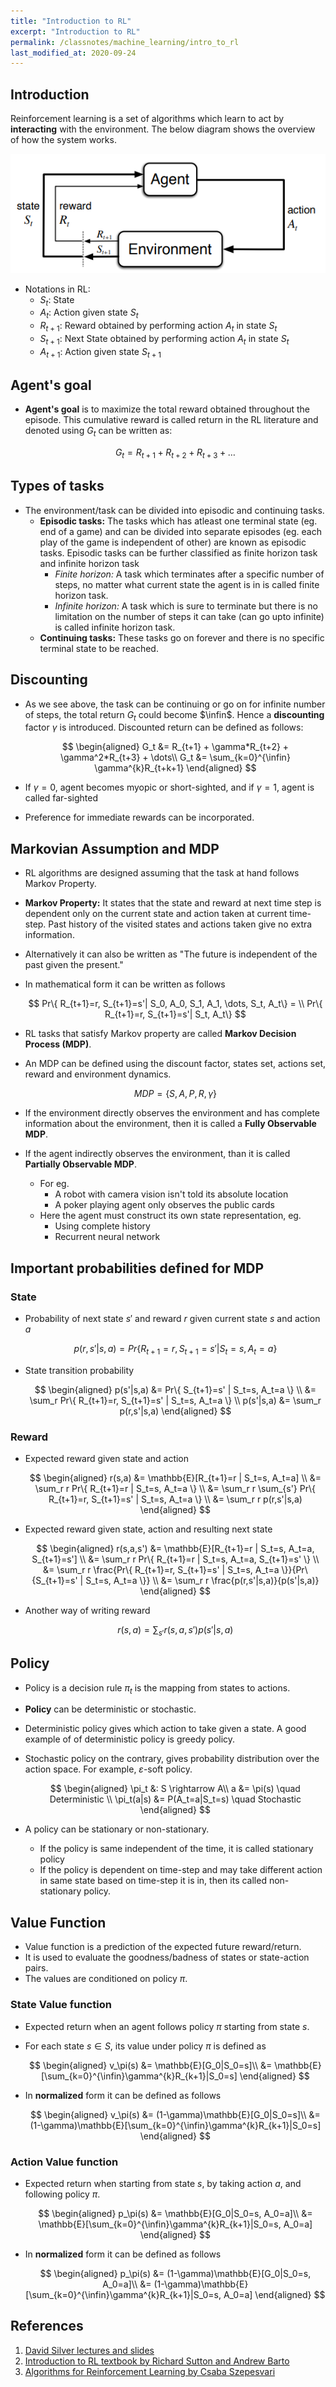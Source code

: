 ```yaml
---
title: "Introduction to RL"
excerpt: "Introduction to RL"
permalink: /classnotes/machine_learning/intro_to_rl
last_modified_at: 2020-09-24
---
```


## Introduction

Reinforcement learning is a set of algorithms which learn to act by **interacting** with the environment. The below diagram shows the overview of how the system works.

![RL World](images/01_tml/01.png)

- Notations in RL:
  - $S_t$: State
  - $A_t$: Action given state $S_t$
  - $R_{t+1}$: Reward obtained by performing action $A_t$ in state $S_t$
  - $S_{t+1}$: Next State obtained by performing action $A_t$ in state $S_t$
  - $A_{t+1}$: Action given state $S_{t+1}$

## Agent's goal
- **Agent's goal** is to maximize the total reward obtained throughout the episode. This cumulative reward is called return in the RL literature and denoted using $G_t$ can be written as:

  $$
  G_t = R_{t+1} + R_{t+2} + R_{t+3} + \dots
  $$

## Types of tasks
- The environment/task can be divided into episodic and continuing tasks.
  - **Episodic tasks:** The tasks which has atleast one terminal state (eg. end of a game) and can be divided into separate episodes (eg. each play of the game is independent of other) are known as episodic tasks. Episodic tasks can be further classified as finite horizon task and infinite horizon task
    - *Finite horizon:* A task which terminates after a specific number of steps, no matter what current state the agent is in is called finite horizon task.
    - *Infinite horizon:* A task which is sure to terminate but there is no limitation on the number of steps it can take (can go upto infinite) is called infinite horizon task.
  - **Continuing tasks:** These tasks go on forever and there is no specific terminal state to be reached.

## Discounting
- As we see above, the task can be continuing or go on for infinite number of steps, the total return $G_t$ could become $\infin$. Hence a **discounting** factor $\gamma$ is introduced. Discounted return can be defined as follows:

  $$
  \begin{aligned}
  G_t &= R_{t+1} + \gamma*R_{t+2} + \gamma^2*R_{t+3} + \dots\\
  G_t &= \sum_{k=0}^{\infin} \gamma^{k}R_{t+k+1}
  \end{aligned}
  $$

- If $\gamma=0$, agent becomes myopic or short-sighted, and if $\gamma=1$, agent is called far-sighted
- Preference for immediate rewards can be incorporated.

## Markovian Assumption and MDP
- RL algorithms are designed assuming that the task at hand follows Markov Property.
- **Markov Property:** It states that the state and reward at next time step is dependent only on the current state and action taken at current time-step. Past history of the visited states and actions taken give no extra information.
- Alternatively it can also be written as "The future is independent of the past given the present."
- In mathematical form it can be written as follows
  
  $$
  Pr\{ R_{t+1}=r, S_{t+1}=s'| S_0, A_0, S_1, A_1, \dots, S_t, A_t\} = \\
  Pr\{ R_{t+1}=r, S_{t+1}=s'| S_t, A_t\}
  $$
- RL tasks that satisfy Markov property are called **Markov Decision Process (MDP)**.
- An MDP can be defined using the discount factor, states set, actions set, reward and environment dynamics.
  
  $$
  MDP = \{ S, A, P, R, \gamma \}
  $$

- If the environment directly observes the environment and has complete information about the environment, then it is called a **Fully Observable MDP**.
- If the agent indirectly observes the environment, than it is called **Partially Observable MDP**.
  - For eg. 
    - A robot with camera vision isn't told its absolute location
    - A poker playing agent only observes the public cards
  - Here the agent must construct its own state representation, eg.
    - Using complete history
    - Recurrent neural network

## Important probabilities defined for MDP
### State
- Probability of next state $s'$ and reward $r$ given current state $s$ and action $a$

  $$
  p(r,s'|s,a) = Pr\{ R_{t+1}=r, S_{t+1}=s' | S_t=s, A_t=a \}
  $$

- State transition probability
  
  $$
  \begin{aligned}
  p(s'|s,a) &= Pr\{ S_{t+1}=s' | S_t=s, A_t=a \} \\
            &= \sum_r Pr\{ R_{t+1}=r, S_{t+1}=s' | S_t=s, A_t=a \} \\
  p(s'|s,a) &= \sum_r p(r,s'|s,a)
  \end{aligned}
  $$

### Reward
- Expected reward given state and action

  $$
  \begin{aligned}
    r(s,a) &= \mathbb{E}[R_{t+1}=r | S_t=s, A_t=a] \\
           &= \sum_r r Pr\{ R_{t+1}=r | S_t=s, A_t=a \} \\
           &= \sum_r r \sum_{s'} Pr\{ R_{t+1}=r, S_{t+1}=s' | S_t=s, A_t=a \} \\
           &= \sum_r r p(r,s'|s,a)
  \end{aligned}
  $$

- Expected reward given state, action and resulting next state
  
  $$
  \begin{aligned}
    r(s,a,s') &= \mathbb{E}[R_{t+1}=r | S_t=s, A_t=a, S_{t+1}=s'] \\
           &= \sum_r r Pr\{ R_{t+1}=r | S_t=s, A_t=a, S_{t+1}=s' \} \\
           &= \sum_r r \frac{Pr\{ R_{t+1}=r, S_{t+1}=s' | S_t=s, A_t=a \}}{Pr\{S_{t+1}=s' | S_t=s, A_t=a \}} \\
           &= \sum_r r \frac{p(r,s'|s,a)}{p(s'|s,a)}
  \end{aligned}
  $$

- Another way of writing reward

  $$
  r(s,a) = \sum_{s'} r(s,a,s')p(s'|s,a)
  $$

## Policy
- Policy is a decision rule $\pi_t$ is the mapping from states to actions.
- **Policy** can be deterministic or stochastic.
- Deterministic policy gives which action to take given a state. A good example of of deterministic policy is greedy policy.
- Stochastic policy on the contrary, gives probability distribution over the action space. For example, $\varepsilon$-soft policy.
  
  $$
  \begin{aligned}
  \pi_t &: S \rightarrow A\\
  a &= \pi(s) \quad Deterministic \\
  \pi_t(a|s) &= P(A_t=a|S_t=s) \quad Stochastic
  \end{aligned}
  $$
- A policy can be stationary or non-stationary.
  - If the policy is same independent of the time, it is called stationary policy
  - If the policy is dependent on time-step and may take different action in same state based on time-step it is in, then its called non-stationary policy.

## Value Function

- Value function is a prediction of the expected future reward/return.
- It is used to evaluate the goodness/badness of states or state-action pairs.
- The values are conditioned on policy $\pi$.

### State Value function
- Expected return when an agent follows policy $\pi$ starting from state $s$.
- For each state $s \in S$, its value under policy $\pi$ is defined as 
  
  $$
  \begin{aligned}
    v_\pi(s) &= \mathbb{E}[G_0|S_0=s]\\
             &= \mathbb{E}[\sum_{k=0}^{\infin}\gamma^{k}R_{k+1}|S_0=s]
  \end{aligned}
  $$
- In **normalized** form it can be defined as follows
  
  $$
  \begin{aligned}
    v_\pi(s) &= (1-\gamma)\mathbb{E}[G_0|S_0=s]\\
             &= (1-\gamma)\mathbb{E}[\sum_{k=0}^{\infin}\gamma^{k}R_{k+1}|S_0=s]
  \end{aligned}
  $$

### Action Value function
- Expected return when starting from state $s$, by taking action $a$, and following policy $\pi$.

  $$
  \begin{aligned}
    p_\pi(s) &= \mathbb{E}[G_0|S_0=s, A_0=a]\\
             &= \mathbb{E}[\sum_{k=0}^{\infin}\gamma^{k}R_{k+1}|S_0=s, A_0=a]
  \end{aligned}
  $$
- In **normalized** form it can be defined as follows

  $$
  \begin{aligned}
    p_\pi(s) &= (1-\gamma)\mathbb{E}[G_0|S_0=s, A_0=a]\\
             &= (1-\gamma)\mathbb{E}[\sum_{k=0}^{\infin}\gamma^{k}R_{k+1}|S_0=s, A_0=a]
  \end{aligned}
  $$




## References
1. [David Silver lectures and slides](https://www.youtube.com/playlist?list=PLqYmG7hTraZBiG_XpjnPrSNw-1XQaM_gB)
2. [Introduction to RL textbook by Richard Sutton and Andrew Barto](http://www.incompleteideas.net/book/the-book-2nd.html)
3. [Algorithms for Reinforcement Learning by Csaba Szepesvari](https://sites.ualberta.ca/~szepesva/rlbook.html)




